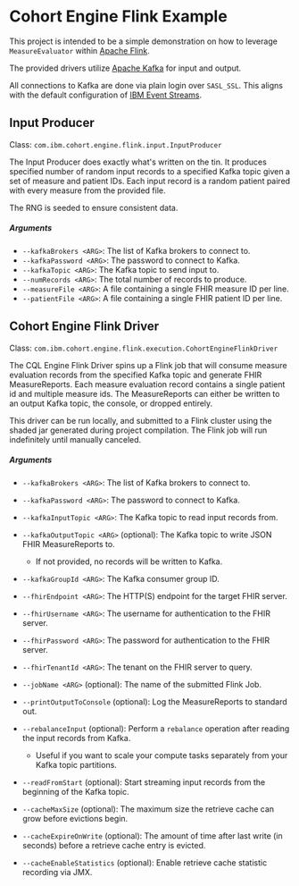 Cohort Engine Flink Example
===========================
This project is intended to be a simple demonstration on how to leverage `MeasureEvaluator` within [Apache Flink](https://flink.apache.org/).

The provided drivers utilize [Apache Kafka](https://kafka.apache.org/) for input and output.

All connections to Kafka are done via plain login over `SASL_SSL`.
This aligns with the default configuration of [IBM Event Streams](https://www.ibm.com/cloud/event-streams).

Input Producer
--------------
Class: `com.ibm.cohort.engine.flink.input.InputProducer`

The Input Producer does exactly what's written on the tin.
It produces specified number of random input records to a specified Kafka topic given a set of measure and patient IDs.
Each input record is a random patient paired with every measure from the provided file.

The RNG is seeded to ensure consistent data.

##### Arguments
* `--kafkaBrokers <ARG>`: The list of Kafka brokers to connect to.
* `--kafkaPassword <ARG>`: The password to connect to Kafka.
* `--kafkaTopic <ARG>`: The Kafka topic to send input to.
* `--numRecords <ARG>`: The total number of records to produce.
* `--measureFile <ARG>`: A file containing a single FHIR measure ID per line.
* `--patientFile <ARG>`: A file containing a single FHIR patient ID per line.

Cohort Engine Flink Driver
--------------------------
Class: `com.ibm.cohort.engine.flink.execution.CohortEngineFlinkDriver`

The CQL Engine Flink Driver spins up a Flink job that will consume measure evaluation records from the specified
Kafka topic and generate FHIR MeasureReports.
Each measure evaluation record contains a single patient id and multiple measure ids.
The MeasureReports can either be written to an output Kafka topic, the console, or dropped entirely.

This driver can be run locally, and submitted to a Flink cluster using the shaded jar generated during project
compilation.
The Flink job will run indefinitely until manually canceled.

##### Arguments
* `--kafkaBrokers <ARG>`: The list of Kafka brokers to connect to.
* `--kafkaPassword <ARG>`: The password to connect to Kafka.
* `--kafkaInputTopic <ARG>`: The Kafka topic to read input records from.
* `--kafkaOutputTopic <ARG>` (optional): The Kafka topic to write JSON FHIR MeasureReports to.
    * If not provided, no records will be written to Kafka.
* `--kafkaGroupId <ARG>`: The Kafka consumer group ID.

* `--fhirEndpoint <ARG>`: The HTTP(S) endpoint for the target FHIR server.
* `--fhirUsername <ARG>`: The username for authentication to the FHIR server.
* `--fhirPassword <ARG>`: The password for authentication to the FHIR server.
* `--fhirTenantId <ARG>`: The tenant on the FHIR server to query.

* `--jobName <ARG>` (optional): The name of the submitted Flink Job.
* `--printOutputToConsole` (optional): Log the MeasureReports to standard out.
* `--rebalanceInput` (optional): Perform a `rebalance` operation after reading the input records from Kafka.
    * Useful if you want to scale your compute tasks separately from your Kafka topic partitions.
* `--readFromStart` (optional): Start streaming input records from the beginning of the Kafka topic.

* `--cacheMaxSize` (optional): The maximum size the retrieve cache can grow before evictions begin.
* `--cacheExpireOnWrite` (optional): The amount of time after last write (in seconds) before a retrieve cache entry is evicted.
* `--cacheEnableStatistics` (optional): Enable retrieve cache statistic recording via JMX.